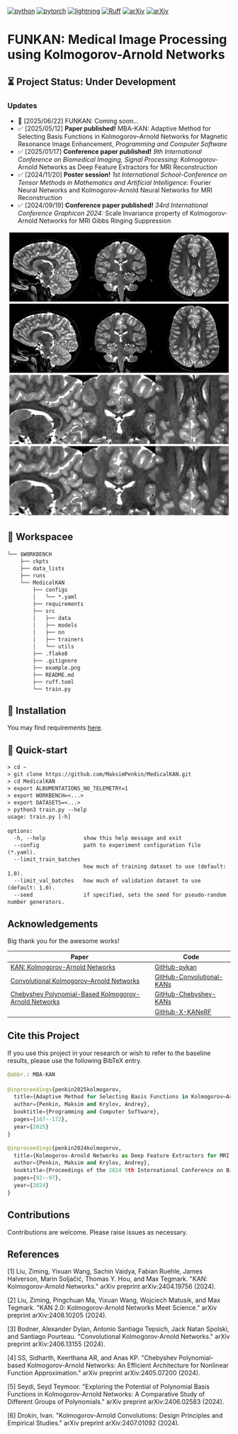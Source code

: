 [![python](https://img.shields.io/badge/-Python_3.12-blue?logo=python&logoColor=white)](https://www.python.org/downloads/release/python-3129/)
[![pytorch](https://img.shields.io/badge/PyTorch_2.5.0-ee4c2c?logo=pytorch&logoColor=white)](https://pytorch.org/get-started/previous-versions/#v250)
[![lightning](https://img.shields.io/badge/-Lightning_2.0+-792ee5?logo=pytorchlightning&logoColor=white)](https://pytorchlightning.ai/)
[![Ruff](https://img.shields.io/endpoint?url=https://raw.githubusercontent.com/astral-sh/ruff/main/assets/badge/v2.json)](https://github.com/astral-sh/ruff)
[![arXiv](https://img.shields.io/badge/DOI-10.1134/S0361768825700057-b31b1b.svg)](https://link.springer.com/article/10.1134/S0361768825700057)
[![arXiv](https://img.shields.io/badge/DOI-10.1145/3707172.3707186-b31b1b.svg)](https://dl.acm.org/doi/10.1145/3707172.3707186)

# FUNKAN: Medical Image Processing using Kolmogorov-Arnold Networks

## ⏳ Project Status: Under Development
### Updates
- 🔧 [2025/06/22] FUNKAN: Coming soon...
- ✅ [2025/05/12] **Paper published!** MBA-KAN: Adaptive Method for Selecting Basis Functions in Kolmogorov–Arnold Networks for Magnetic Resonance Image Enhancement, *Programming and Computer Software*
- ✅ [2025/01/17] **Conference paper published!** *9th International Conference on Biomedical Imaging, Signal Processing:* Kolmogorov-Arnold Networks as Deep Feature Extractors for MRI Reconstruction
- ✅ [2024/11/20] **Poster session!** *1st International School-Conference on Tensor Methods in Mathematics and Artificial Intelligence:* Fourier Neural Networks and Kolmogorov-Arnold Neural Networks for MRI Reconstruction
- ✅ [2024/09/19] **Conference paper published!** *34rd International Conference Graphicon 2024:* Scale Invariance property of Kolmogorov-Arnold Networks for MRI Gibbs Ringing Suppression

![alt text](./example.png)

## 📌 Workspacee
```
└── $WORKBENCH
    ├── ckpts
    ├── data_lists
    ├── runs
    └── MedicalKAN
        ├── configs
        │   └── *.yaml
        ├── requirements
        ├── src
        │   ├── data
        │   ├── models
        │   ├── nn
        │   ├── trainers
        │   └── utils
        ├── .flake8
        ├── .gitignore
        ├── example.png
        ├── README.md
        ├── ruff.toml
        └── train.py
```

## 📌 Installation
You may find requirements
[here](https://github.com/MaksimPenkin/MedicalKAN/tree/main/requirements).

## 📌 Quick-start
```
> cd ~
> git clone https://github.com/MaksimPenkin/MedicalKAN.git
> cd MedicalKAN
> export ALBUMENTATIONS_NO_TELEMETRY=1
> export WORKBENCH=<...>
> export DATASETS=<...>
> python3 train.py --help
usage: train.py [-h]

options:
  -h, --help            show this help message and exit
  --config              path to experiment configuration file (*.yaml).
  --limit_train_batches 
                        how much of training dataset to use (default: 1.0).
  --limit_val_batches   how much of validation dataset to use (default: 1.0).
  --seed                if specified, sets the seed for pseudo-random number generators.
```

## Acknowledgements
Big thank you for the awesome works!

| Paper                                                                                        | Code                                                                                |
|----------------------------------------------------------------------------------------------|-------------------------------------------------------------------------------------|
| [KAN: Kolmogorov-Arnold Networks](https://arxiv.org/pdf/2404.19756)                          | [GitHub-pykan](https://github.com/KindXiaoming/pykan)                               |
| [Convolutional Kolmogorov–Arnold Networks](https://arxiv.org/pdf/2406.13155v1)               | [GitHub-Convolutional-KANs](https://github.com/AntonioTepsich/Convolutional-KANs)   |
| [Chebyshev Polynomial-Based Kolmogorov-Arnold Networks](https://arxiv.org/html/2405.07200v1) | [GitHub-Chebyshev-KANs](https://github.com/SynodicMonth/ChebyKAN)                   |
|                                                                                              | [GitHub-X-KANeRF](https://github.com/lif314/X-KANeRF)                               |


## Cite this Project
If you use this project in your research or wish to refer to the baseline results, please use the following BibTeX entry.

```python
@abbr.: MBA-KAN

@inproceedings{penkin2025kolmogorov,
  title={Adaptive Method for Selecting Basis Functions in Kolmogorov–Arnold Networks for Magnetic Resonance Image Enhancement},
  author={Penkin, Maksim and Krylov, Andrey},
  booktitle={Programming and Computer Software},
  pages={167--172},
  year={2025}
}
```

```python
@inproceedings{penkin2024kolmogorov,
  title={Kolmogorov-Arnold Networks as Deep Feature Extractors for MRI Reconstruction},
  author={Penkin, Maksim and Krylov, Andrey},
  booktitle={Proceedings of the 2024 9th International Conference on Biomedical Imaging, Signal Processing},
  pages={92--97},
  year={2024}
}
```

## Contributions
Contributions are welcome. Please raise issues as necessary. 

## References
[1] Liu, Ziming, Yixuan Wang, Sachin Vaidya, Fabian Ruehle, James Halverson, Marin Soljačić, Thomas Y. Hou, and Max Tegmark. "KAN: Kolmogorov-Arnold Networks." arXiv preprint arXiv:2404.19756 (2024).

[2] Liu, Ziming, Pingchuan Ma, Yixuan Wang, Wojciech Matusik, and Max Tegmark. "KAN 2.0: Kolmogorov-Arnold Networks Meet Science." arXiv preprint arXiv:2408.10205 (2024).

[3] Bodner, Alexander Dylan, Antonio Santiago Tepsich, Jack Natan Spolski, and Santiago Pourteau. "Convolutional Kolmogorov-Arnold Networks." arXiv preprint arXiv:2406.13155 (2024).

[4] SS, Sidharth, Keerthana AR, and Anas KP. "Chebyshev Polynomial-based Kolmogorov-Arnold Networks: An Efficient Architecture for Nonlinear Function Approximation." arXiv preprint arXiv:2405.07200 (2024).

[5] Seydi, Seyd Teymoor. "Exploring the Potential of Polynomial Basis Functions in Kolmogorov-Arnold Networks: A Comparative Study of Different Groups of Polynomials." arXiv preprint arXiv:2406.02583 (2024).

[6] Drokin, Ivan. "Kolmogorov-Arnold Convolutions: Design Principles and Empirical Studies." arXiv preprint arXiv:2407.01092 (2024).
